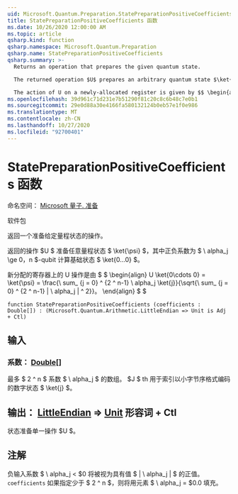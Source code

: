 ```yaml
---
uid: Microsoft.Quantum.Preparation.StatePreparationPositiveCoefficients
title: StatePreparationPositiveCoefficients 函数
ms.date: 10/26/2020 12:00:00 AM
ms.topic: article
qsharp.kind: function
qsharp.namespace: Microsoft.Quantum.Preparation
qsharp.name: StatePreparationPositiveCoefficients
qsharp.summary: >-
  Returns an operation that prepares the given quantum state.

  The returned operation $U$ prepares an arbitrary quantum state $\ket{\psi}$ with positive coefficients $\alpha_j\ge 0$ from the $n$-qubit computational basis state $\ket{0...0}$.

  The action of U on a newly-allocated register is given by $$ \begin{align} U \ket{0\cdots 0} = \ket{\psi} = \frac{\sum_{j=0}^{2^n-1}\alpha_j \ket{j}}{\sqrt{\sum_{j=0}^{2^n-1}|\alpha_j|^2}}. \end{align} $$
ms.openlocfilehash: 39d961c71d231e7b51290f81c20c8c6b48c7e0b1
ms.sourcegitcommit: 29e0d88a30e4166fa580132124b0eb57e1f0e986
ms.translationtype: MT
ms.contentlocale: zh-CN
ms.lasthandoff: 10/27/2020
ms.locfileid: "92700401"
---
```

# <a name="statepreparationpositivecoefficients-function"></a>StatePreparationPositiveCoefficients 函数

命名空间： [Microsoft 量子. 准备](xref:Microsoft.Quantum.Preparation)

软件包 [](https://nuget.org/packages/)


返回一个准备给定量程状态的操作。

返回的操作 $U $ 准备任意量程状态 $ \ket{\psi} $，其中正负系数为 $ \ alpha_j \ge $0，$n $-qubit 计算基础状态 $ \ket{0...0} $。

新分配的寄存器上的 U 操作是由 $ $ \begin{align} U \ket{0\cdots 0} = \ket{\psi} = \frac{\ sum_ {j = 0} ^ {2 ^ n-1} \ alpha_j \ket{j}}{\sqrt{\ sum_ {j = 0} ^ {2 ^ n-1} | \ alpha_j | ^ 2}}。
\end{align} $ $

```qsharp
function StatePreparationPositiveCoefficients (coefficients : Double[]) : (Microsoft.Quantum.Arithmetic.LittleEndian => Unit is Adj + Ctl)
```


## <a name="input"></a>输入

### <a name="coefficients--double"></a>系数： [Double](xref:microsoft.quantum.lang-ref.double)[]

最多 $ 2 ^ n $ 系数 $ \ alpha_j $ 的数组。 $J $ th 用于索引以小字节序格式编码的数字状态 $ \ket{j} $。



## <a name="output--littleendian--unit-adj--ctl"></a>输出： [LittleEndian](xref:Microsoft.Quantum.Arithmetic.LittleEndian) => [Unit](xref:microsoft.quantum.lang-ref.unit) 形容词 + Ctl

状态准备单一操作 $U $。

## <a name="remarks"></a>注解

负输入系数 $ \ alpha_j < $0 将被视为具有值 $ | \ alpha_j | $ 的正值。 `coefficients` 如果指定少于 $ 2 ^ n $，则将用元素 $ \ alpha_j = $0.0 填充。